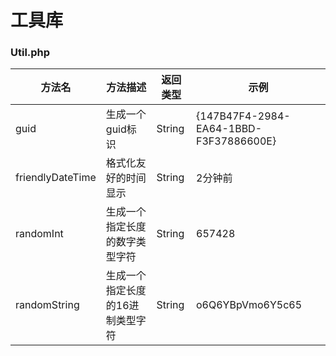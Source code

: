 # 工具库

### Util.php

方法名  |              方法描述|               返回类型|               示例
------- |               ---------- | --------- | ---
guid  |                 生成一个guid标识 |      String |              {147B47F4-2984-EA64-1BBD-F3F37886600E}
friendlyDateTime |      格式化友好的时间显示 |  String|               2分钟前
randomInt |             生成一个指定长度的数字类型字符 | String|       657428
randomString |          生成一个指定长度的16进制类型字符 | String|     o6Q6YBpVmo6Y5c65


